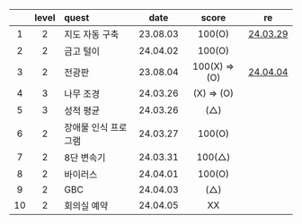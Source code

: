 |     | level | quest                |   date   |     score     | re                                         |
| :-: | :---: | :------------------- | :------: | :-----------: | ------------------------------------------ |
|  1  |   2   | 지도 자동 구축       | 23.08.03 |    100(O)     | [24.03.29](./replay/지도%20자동%20구축.js) |
|  2  |   2   | 금고 털이            | 24.04.02 |    100(O)     |
|  3  |   2   | 전광판               | 23.08.04 | 100(X) => (O) | [24.04.04](./replay/전광판.js)             |
|  4  |   3   | 나무 조경            | 24.03.26 |  (X) => (O)   |
|  5  |   3   | 성적 평균            | 24.03.26 |      (△)      |
|  6  |   2   | 장애물 인식 프로그램 | 24.03.27 |    100(O)     |
|  7  |   2   | 8단 변속기           | 24.03.31 |    100(△)     |
|  8  |   2   | 바이러스             | 24.04.01 |    100(O)     |
|  9  |   2   | GBC                  | 24.04.03 |      (△)      |
| 10  |   2   | 회의실 예약          | 24.04.05 |      XX       |
